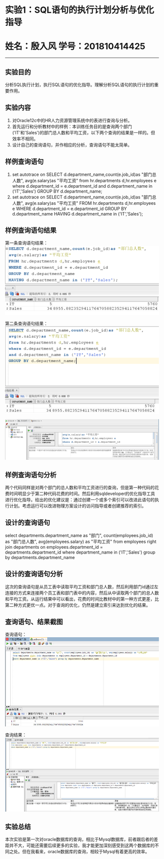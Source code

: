 # 实验1：SQL语句的执行计划分析与优化指导 #

# 姓名：殷入风 学号：201810414425 #

----------


## 实验目的 ##

分析SQL执行计划，执行SQL语句的优化指导。理解分析SQL语句的执行计划的重要作用。

## 实验内容 ##

1. 对Oracle12c中的HR人力资源管理系统中的表进行查询与分析。
2. 首先运行和分析教材中的样例：本训练任务目的是查询两个部门('IT'和'Sales')的部门总人数和平均工资，以下两个查询的结果是一样的。但效率不相同。
3. 设计自己的查询语句，并作相应的分析，查询语句不能太简单。

## 样例查询语句 ##

1. set autotrace on SELECT d.department_name,count(e.job_id)as "部门总人数", avg(e.salary)as "平均工资" from hr.departments d,hr.employees e where d.department_id = e.department_id and d.department_name in ('IT','Sales') GROUP BY d.department_name;
2. set autotrace on SELECT d.department_name,count(e.job_id)as "部门总人数", avg(e.salary)as "平均工资" FROM hr.departments d,hr.employees e WHERE d.department_id = e.department_id GROUP BY d.department_name HAVING d.department_name in ('IT','Sales');

## 样例查询语句结果 ##

第一条查询语句结果：
![Image text](https://github.com/ColorLenya/oracle/blob/main/test1/img/1615821541118-1615866841634.png)

第二条查询语句结果：
![Image text](https://github.com/ColorLenya/oracle/blob/main/test1/img/1615821444031.png)

![Image text](https://github.com/ColorLenya/oracle/blob/main/test1/img/1615863933567.png)

## 样例查询语句分析 ##

两个代码同样是对两个部门的总人数和平均工资进行的查询，但是第一种代码的花费时间明显少于第二种代码花费的时间。然后利用sqldeveloper的优化指导工具进行优化指导。给出的优化建议是：通过创建一个或多个索引可以改进此语句的执行计划。考虑运行可以改进物理方案设计的访问指导或者创建推荐的索引。


## 设计的查询语句 ##

select departments.department_name as "部门", count(employees.job_id) as "部门总人数", avg(employees.salary) as "平均工资" from employees right join departments on employees.department_id = departments.department_id where department_name in ('IT','Sales') group by departments.department_name

## 设计的查询语句分析 ##

这次的查询语句是从员工表中读取平均工资和部门总人数，然后利用部门id通过左连接的方式来连接两个员工表和部门表中的内容，然后从中读取两个部门的总人数和平均工资。从运行结果中可以看出，花费的时间比教材中的第一种方式更差，比第二种方式更优一点。对于查询的优化，仍然是建立索引来达到优化的结果。

## 查询语句、结果截图 ##

查询语句：![Image text](https://github.com/ColorLenya/oracle/blob/main/test1/img/image-20210316115738022.png)


查询结果：![Image text](https://github.com/ColorLenya/oracle/blob/main/test1/img/image-20210316115758738.png)

## 实验总结 ##

本次实验是第一次对oracle数据库的查询，相比于Mysql数据库，前者跟后者的差距并不大，可能还需要后续更多的实验，我才能更加深刻感受到这两个数据库的不同之处。但在我看来，oracle数据库的查询，相较于Mysql有着更高的效率。